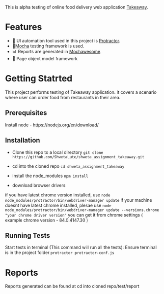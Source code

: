 This is alpha testing of online food delivery web application [Takeaway](https://www.thuisbezorgd.nl/en/).
# Features
- :nut_and_bolt: UI automation tool used in this project is [Protractor](https://www.protractortest.org/).
- :page_with_curl:[Mocha](https://mochajs.org/) testing framework is used.
- :bar_chart: Reports are generated in [Mochawesome](https://www.npmjs.com/package/mochawesome).
- :page_with_curl: Page object model framework

# Getting Statrted
This project performs testing of Takeaway application. It covers a scenario where user can order food from restaurants in their area.
## Prerequisites
Install node - https://nodejs.org/en/download/

## Installation
- Clone this repo to a local directory
```git clone https://github.com/ShwetaLute/shweta_assignment_takeaway.git```

- cd into the cloned repo
```cd shweta_assignment_takeaway```

- install the node_modules
```npm install```

- download browser drivers

if you have latest chrome version installed, use ```node node_modules/protractor/bin/webdriver-manager update```
if your machine doesnt have latest chrome installed, plesae use ```node node_modules/protractor/bin/webdriver-manager update --versions.chrome "your chrome driver version"```
you can get it from chrome settings ( example chrome version - 84.0.4147.30 )


## Running Tests
Start tests in terminal (This command will run all the tests):
 Ensure terminal is in the project folder
   ```protractor protractor-conf.js```


# Reports
Reports generated can be found at cd into cloned repo/test/report
